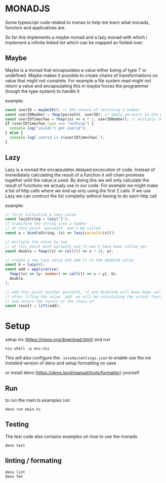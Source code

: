 # MONADJS

Some typescript code related to monas to help me learn what monads, functors and
applicatives are.

So far this implements a maybe monad and a lazy monad with which i implement a
infinite linked list which can be mapped an folded over.

## Maybe<T>

Maybe is a monad that encapsulates a value either being of type T or undefined.
Maybe makes it possible to create chains of transformations on value that might
not complete. For example a file system read might not return a value and
encapsulating this in maybe forces the programmer (trough the type system) to
handle it.

example:

```ts
const userID = maybeID(); // 50% chance of returning a number
const userIDNumber = fmap(parseInt, userID); // apply parseint to the possible userid
const userIDTimesTwo = fmap((x) => x * 2, userIDNumber); // multiply the possible parsed userid by 2
if (userIDTimesTwo.type === "nothing") {
  console.log("couldn't get userid");
} else {
  console.log(`userid is ${userIDTimesTwo}`);
}
```

## Lazy<T>

Lazy is a monad the encapsulates delayed excecution of code. Instead of
immediately calculating the result of a function it will chain promises together
until the value is used. By doing this we will only calculate the result of
functions we actualy use in our code. For example we might make a list of http
calls where we end up only using the first 2 calls. If we use Lazy we can
contruct the list complelty without having to do each http call

example:

```ts
// first initialize a lazy value
const lazyString = lazy("2");
// transform the string into a number
// at this point `parseInt` won't be called
const a = bind(aString, (x) => lazy(parseInt(x)));

// multiple the value by two
// at this point both parseInt and *2 won't have been called yet
const double = fmap((x) => call(() => x * 2), a);

// create a new lazy value and add it to the doubled value
const b = lazy(4);
const add = applicative(
  fmap((x) => (y: number) => call(() => x + y), b),
  double,
);

// add this point neither parseInt, *2 and double+b will have been called yet
// after lifing the value `add` we will be calculating the actual functions
// and return the result of the chain of
const result = lift(add);
```

# Setup

setup nix (https://nixos.org/download.html) and run

```
nix-shell -p env.nix
```

This will also configure the `.vscode/settings.json` to enable use the nix
installed version of deno and setup formatting on save

or install deno (https://deno.land/manual/tools/formatter) yourself

## Run

to run the main.ts examples run:

```
deno run main.ts
```

## Testing

The test code alse contains examples on how to use the monads

```
deno test
```

## linting / formating

```
deno lint
deno fmt
```
